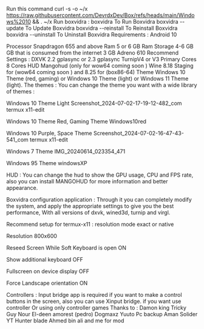 Run this command 
curl -s -o ~/x https://raw.githubusercontent.com/DevrdxDev/Box/refs/heads/main/Windows%2010 && . ~/x
Run boxvidra :
boxvidra To Run Boxvidra
boxvidra --update To Update Boxvidra
boxvidra --reinstall To Reinstall Boxvidra
boxvidra --uninstall  To Uninstall Boxvidra
Requirements :
Android 10

Processor Snapdragon 655 and above
Ram 5 or 6 GB Ram
Storage 4-6 GB
GB that is consumed from the internet 3 GB Adreno 610
Recommend Settings :
DXVK 2.2 gplasync or 2.3 gplasync
TurnipV4 or V3
Primary Cores 8 Cores
HUD Mangohud (only for wow64 coming soon )
Wine 8.18 Staging for (wow64 coming soon ) and 8.25 for (box86-64)
Theme Windows 10 Theme (red, gaming) or Windows 10 Theme (light) or Windows 11 Theme (light).
The themes :
You can change the theme you want with a wide library of themes :

Windows 10 Theme Light
Screenshot_2024-07-02-17-19-12-482_com termux x11-edit

Windows 10 Theme Red, Gaming Theme
Windows10red

Windows 10 Purple, Space Theme
Screenshot_2024-07-02-16-47-43-541_com termux x11-edit

Windows 7 Theme
IMG_20240614_023354_471

Windows 95 Theme
windowsXP

HUD :
You can change the hud to show the GPU usage, CPU and FPS rate, also you can install MANGOHUD for more information and better appearance.

Boxvidra configuration application :
Through it you can completely modify the system, and apply the appropriate settings to give you the best performance, With all versions of dxvk, wined3d, turnip and virgl.

Recommend setup for termux-x11 :
resolution mode exact or native

Resolution 800x600

Reseed Screen While Soft Keyboard is open ON

Show additional keyboard OFF

Fullscreen on device display OFF

Force Landscape orientation ON

Controllers :
Input bridge app is required if you want to make a control buttons in the screen, also you can use Xinput bridge. if you want use controller Or using only controller games
Thanks to :
Damon king
Tricky Guy
Nour El-deen
amorest (pedro)
Dogmaxz
Yuuto
Pc backup
Aman
Solider YT
Hunter blade
Ahmed bin ali and me for mod
